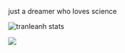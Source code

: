<!--
### Hi there 👋 I am Tran!

**tranleanh/tranleanh** is a ✨ _special_ ✨ repository because its `README.md` (this file) appears on your GitHub profile.

Here are some ideas to get you started:

- 🔭 I’m currently working on ...
- 🌱 I’m currently learning ...
- 👯 I’m looking to collaborate on ...
- 🤔 I’m looking for help with ...
- 💬 Ask me about ...
- 📫 How to reach me: ...
- 😄 Pronouns: ...
- ⚡ Fun fact: ...
-->

just a dreamer who loves science

<!-- ![tranleanh stats](https://github-readme-stats.vercel.app/api?username=tranleanh&show_icons=false&theme=radical&count_private=true) -->

![tranleanh stats](https://github-readme-stats.vercel.app/api?username=tranleanh)

<!-- ![tranleanh stats](https://github-readme-stats.vercel.app/api/top-langs/?username=tranleanh&show_icons=true&theme=radical&layout=compact) -->

![](https://komarev.com/ghpvc/?username=tranleanh&style=plastic)

